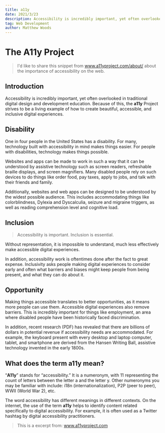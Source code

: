 ```yaml
---
title: a11y
date: 2021/3/23
description: Accessibility is incredibly important, yet often overlooked
tag: Web Development
author: Matthew Woods
---
```


# The A11y Project

> I'd like to share this snippet from <a href="https://https://www.a11yproject.com/">www.a11yproject.com/about/</a> about the importance of accessibility on the web.

## Introduction

Accessibility is incredibly important, yet often overlooked in traditional
digital design and development education. Because of this, the **a11y** Project strives to be a living example of how to create beautiful, accessible, and inclusive digital experiences.

## Disability

One in four people in the United States has a disability. For many, technology
built with accessibility in mind makes things easier. For people with
disabilities, technology makes things possible.

Websites and apps can be made to work in such a way that it can be understood by
assistive technology such as screen readers, refreshable braille displays, and
screen magnifiers. Many disabled people rely on such devices to do things like
order food, pay taxes, apply to jobs, and talk with their friends and family.

Additionally, websites and web apps can be designed to be understood by the
widest possible audience. This includes accommodating things like
colorblindness, Dylexia and Dyscalculia, seizure and migraine triggers, as well
as reading comprehension level and cognitive load.

## Inclusion

> Accessibility is important. Inclusion is essential.

Without representation, it is impossible to understand, much less effectively
make accessible digital experiences.

In addition, accessibility work is oftentimes done after the fact to great
expense. Inclusivity asks people making digital experiences to consider early
and often what barriers and biases might keep people from being present, and
what they can do about it.

## Opportunity

Making things accessible translates to better opportunities, as it means more
people can use them. Accessible digital experiences also remove barriers. This
is incredibly important for things like employment, an area where disabled
people have been historically faced discrimination.

In addition, recent research (PDF) has revealed that there are billions of
dollars in potential revenue if accessibility needs are accommodated. For
example, the keyboard present with every desktop and laptop computer, tablet,
and smartphone are derived from the Hansen Writing Ball, assistive technology
invented in the early 1800s.

## What does the term **a11y** mean?

“**A11y**” stands for “accessibility.” It is a numeronym, with 11 representing the
count of letters between the letter a and the letter y. Other numeronyms you may
be familiar with include: i18n (internationalization), P2P (peer to peer), WWII
(World War 2), etc.

The word accessibility has different meanings in different contexts. On the
internet, the use of the term **a11y** helps to identify content related
specifically to digital accessibility. For example, it is often used as a
Twitter hashtag by digital accessibility practitioners.

> This is a excerpt from: <a href="https://https://www.a11yproject.com/">www.a11yproject.com</a>
